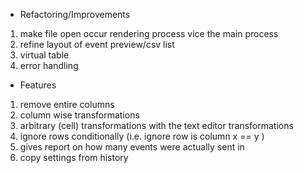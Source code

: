 * Refactoring/Improvements
1. make file open occur rendering process vice the main process
2. refine layout of event preview/csv list
3. virtual table
4. error handling

* Features
1. remove entire columns
1. column wise transformations
2. arbitrary (cell) transformations with the text editor
transformations
3. ignore rows conditionally (i.e. ignore row is column x == y )
4. gives report on how many events were actually sent in
5. copy settings from history
